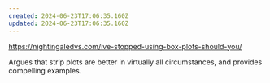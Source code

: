 ```yaml
---
created: 2024-06-23T17:06:35.160Z
updated: 2024-06-23T17:06:35.160Z
---
```

https://nightingaledvs.com/ive-stopped-using-box-plots-should-you/

Argues that strip plots are better in virtually all circumstances, and provides compelling examples.